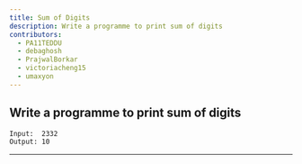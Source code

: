 ```yaml
---
title: Sum of Digits
description: Write a programme to print sum of digits
contributors:
  - PA11TEDDU
  - debaghosh
  - PrajwalBorkar
  - victoriacheng15
  - umaxyon
---
```


## Write a programme to print sum of digits

```txt
Input:  2332
Output: 10
```

---
